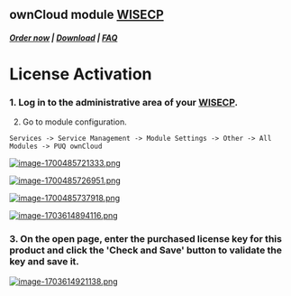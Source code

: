 ## ownCloud module **[WISECP](https://puqcloud.com/link.php?id=78)** 

##### [Order now](https://puqcloud.com/index.php?rp=/store/wisecp-module-owncloud) | [Download](https://download.puqcloud.com/WISECP/Product/PUQ_WISECP-ownCloud/) | [FAQ](https://faq.puqcloud.com/)

# License Activation

### 1. Log in to the administrative area of your **[WISECP](https://puqcloud.com/link.php?id=78)**.

   
2. Go to module configuration.

```
Services -> Service Management -> Module Settings -> Other -> All Modules -> PUQ ownCloud
```

[![image-1700485721333.png](https://doc.puq.info/uploads/images/gallery/2023-11/scaled-1680-/image-1700485721333.png)](https://doc.puq.info/uploads/images/gallery/2023-11/image-1700485721333.png)

[![image-1700485726951.png](https://doc.puq.info/uploads/images/gallery/2023-11/scaled-1680-/image-1700485726951.png)](https://doc.puq.info/uploads/images/gallery/2023-11/image-1700485726951.png)

[![image-1700485737918.png](https://doc.puq.info/uploads/images/gallery/2023-11/scaled-1680-/image-1700485737918.png)](https://doc.puq.info/uploads/images/gallery/2023-11/image-1700485737918.png)

[![image-1703614894116.png](https://doc.puq.info/uploads/images/gallery/2023-12/scaled-1680-/image-1703614894116.png)](https://doc.puq.info/uploads/images/gallery/2023-12/image-1703614894116.png)

### 3. On the open page, enter the purchased license key for this product and click the '**Check and Save**' button to validate the key and save it.

[![image-1703614921138.png](https://doc.puq.info/uploads/images/gallery/2023-12/scaled-1680-/image-1703614921138.png)](https://doc.puq.info/uploads/images/gallery/2023-12/image-1703614921138.png)